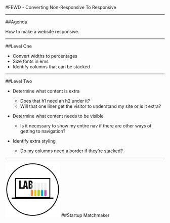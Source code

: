 
#FEWD - Converting Non-Responsive To Responsive

---

##Agenda

How to make a website responsive.

---

##Level One

*	Convert widths to percentages
*	Size fonts in ems
*	Identify columns that can be stacked

---

##Level Two

*	Determine what content is extra
	*	Does that h1 need an h2 under it?
	*	Will that one liner get the visitor to understand my site or is it extra?

*	Determine what content needs to be visible
	*	Is it necessary to show my entire nav if there are other ways of getting to navigation?

*	Identify extra styling
	*	Do my columns need a border if they’re stacked?

---

![GeneralAssemb.ly](../../img/icons/exercise_icon_md.png)
##Startup Matchmaker
